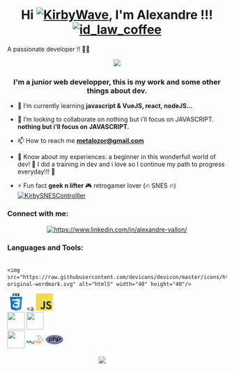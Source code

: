 <h1 align="center">Hi <a href="https://emoji.gg/emoji/4546-kirbywave"><img src="https://cdn3.emoji.gg/emojis/4546-kirbywave.gif" width="64px" height="64px" alt="KirbyWave"></a>, I'm Alexandre !!! <a href="https://emoji.gg/emoji/8158-id-law-coffee"><img src="https://cdn3.emoji.gg/emojis/8158-id-law-coffee.gif" width="64px" height="64px" alt="id_law_coffee"></a> </h1>

<p align="center></p>
<h3 align="center">A passionate developer !! 👨‍💻</h3>
<p style="margin: 15px;" align="center">
    <img src="https://readme-typing-svg.herokuapp.com/?duration=2000&color=1da53d&center=true&vCenter=true&lines=developer+beginner;coffee+addict;Daddy%27n%27Geek;Powerlifter+%F0%9F%8F%8B">
    <h3 align="center">I'm a junior web developper, this is my work and some other things about dev.</h3>
</p>
                  
    
- 🌱 I’m currently learning **javascript & VueJS, react, nodeJS...**

- 👯 I’m looking to collaborate on nothing but i'll focus on JAVASCRIPT. **nothing but i'll focus on JAVASCRIPT.**

- 📫 How to reach me **metalozor@gmail.com**

- 📄 Know about my experiences: a beginner in this wonderfull world of dev! 📜 I did a training in dev and i love so I continue my path to progress everyday!!! 📜  

- ⚡ Fun fact **geek n lifter**  🎮 retrogamer lover (🔥 SNES 🔥) <a href="https://emoji.gg/emoji/4886-kirbysnescontrolller"><img src="https://cdn3.emoji.gg/emojis/4886-kirbysnescontrolller.gif" width="64px" height="64px" alt="KirbySNESControlller"></a> 

<h3 align="left">Connect with me:</h3>
                
<p align="center">
<a href="https://linkedin.com/in/https://www.linkedin.com/in/alexandre-vallon/" target="blank"><img align="center" src="https://raw.githubusercontent.com/rahuldkjain/github-profile-readme-generator/master/src/images/icons/Social/linked-in-alt.svg" alt="https://www.linkedin.com/in/alexandre-vallon/" height="30" width="40" /></a>
</p>


<h3 align="left">Languages and Tools:</h3>
                

 
                                                                                                                                             <img src="https://raw.githubusercontent.com/devicons/devicon/master/icons/html5/html5-original-wordmark.svg" alt="html5" width="40" height="40"/>
<img src="https://raw.githubusercontent.com/devicons/devicon/master/icons/css3/css3-original-wordmark.svg" alt="css3" width="40" height="40"/>                                                                                                                               <a <img src="https://raw.githubusercontent.com/devicons/devicon/master/icons/javascript/javascript-original.svg" alt="javascript" width="40" height="40"/> </a>                                                                                                                           
<img src="https://cdn.jsdelivr.net/gh/devicons/devicon/icons/angularjs/angularjs-original.svg" width="40" height="40" />
<img src="https://cdn.jsdelivr.net/gh/devicons/devicon/icons/nodejs/nodejs-original.svg" width="40" height="40" />                           
<img src="https://cdn.jsdelivr.net/gh/devicons/devicon/icons/ionic/ionic-original-wordmark.svg" width="40" height="40"/>
<img src="https://raw.githubusercontent.com/devicons/devicon/master/icons/mysql/mysql-original-wordmark.svg" alt="mysql" width="40" height="40"/> </a> <a href="https://www.php.net" target="_blank" rel="noreferrer"> <img src="https://raw.githubusercontent.com/devicons/devicon/master/icons/php/php-original.svg" alt="php" width="40" height="40"/> </a> </p>


<p align="center"><img align="center" src="https://camo.githubusercontent.com/d2e7fa9f748460506e03f50fb50328b5aae03b978a2cd3450af789e52a3f3f60/68747470733a2f2f6d69726f2e6d656469756d2e636f6d2f6d61782f313630302f302a432d6350503944324d497965657841542e676966" data-canonical-src="https://miro.medium.com/max/1600/0*C-cPP9D2MIyeexAT.gif" style="max-width: 100%;display: inline-block;width: 50%;margin: 0em 15em;" data-target="animated-image.originalImage"></p>


